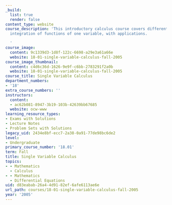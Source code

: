 ```yaml
---
_build:
  list: true
  render: false
content_type: website
course_description: 'This introductory calculus course covers differentiation and
  integration of functions of one variable, with applications.

  '
course_image:
  content: 9c1339d3-1d8f-122c-6698-a29e3a61a66e
  website: 18-01-single-variable-calculus-fall-2005
course_image_thumbnail:
  content: c4d6c36d-1626-9e9f-c6bb-2783291f2a0b
  website: 18-01-single-variable-calculus-fall-2005
course_title: Single Variable Calculus
department_numbers:
- '18'
extra_course_numbers: ''
instructors:
  content:
  - ac62b081-8947-3b19-103b-42639bb67685
  website: ocw-www
learning_resource_types:
- Exams with Solutions
- Lecture Notes
- Problem Sets with Solutions
legacy_uid: 2434e8bf-ecc7-2a38-0a91-77de98bc6de2
level:
- Undergraduate
primary_course_number: '18.01'
term: Fall
title: Single Variable Calculus
topics:
- - Mathematics
  - Calculus
- - Mathematics
  - Differential Equations
uid: d83eabab-26a4-4d91-82ef-6afe6113ae6e
url_path: courses/18-01-single-variable-calculus-fall-2005
year: '2005'
---
```

